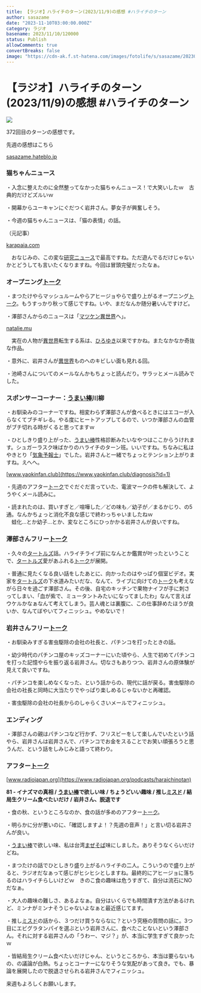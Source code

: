 ```yaml
---
title: 【ラジオ】ハライチのターン(2023/11/9)の感想 #ハライチのターン
author: sasazame
date: "2023-11-10T03:00:00.000Z"
category: ラジオ
basename: 2023/11/10/120000
status: Publish
allowComments: true
convertBreaks: false
image: "https://cdn-ak.f.st-hatena.com/images/fotolife/s/sasazame/20230728/20230728131236.png"
---
```

# 【ラジオ】ハライチのターン(2023/11/9)の感想 #ハライチのターン

![](https://cdn-ak.f.st-hatena.com/images/fotolife/s/sasazame/20230728/20230728131236.png)

372回目のターンの感想です。

<!-- Extended Body -->

先週の感想はこちら

[sasazame.hateblo.jp](https://sasazame.hateblo.jp/entry/2023/11/03/104655)

### 猫ちゃんニュース

・入念に整えたのに全然整ってなかった猫ちゃんニュース！で大笑いしたｗ　古典的だけどズルいｗ

・開幕からユーキャンにぐだつく岩井さん。夢女子が興奮しそう。

・今週の猫ちゃんニュースは、「猫の表情」の話。

（元記事）

[karapaia.com](https://karapaia.com/archives/52326857.html)

　おなじみの、この変な[研究ニュース](https://d.hatena.ne.jp/keyword/%B8%A6%B5%E6%A5%CB%A5%E5%A1%BC%A5%B9)で最高ですね。ただ遊んでるだけじゃないかとどうしても言いたくなりますね。今回は冒頭完璧だったなぁ。

### オープニング[トーク](https://d.hatena.ne.jp/keyword/%A5%C8%A1%BC%A5%AF)

・まつたけやらマッシュルームやらアヒージョやらで盛り上がるオープニング[トーク](https://d.hatena.ne.jp/keyword/%A5%C8%A1%BC%A5%AF)。もうすっかり秋って感じですね。いや、まだなんか随分暑いんですけど。

・澤部さんからのニュースは「[マツケン](https://d.hatena.ne.jp/keyword/%A5%DE%A5%C4%A5%B1%A5%F3)[異世界](https://d.hatena.ne.jp/keyword/%B0%DB%C0%A4%B3%A6)へ」。

[natalie.mu](https://natalie.mu/comic/news/548160)

　実在の人物が[異世界](https://d.hatena.ne.jp/keyword/%B0%DB%C0%A4%B3%A6)転生する系は、[ひろゆき](https://d.hatena.ne.jp/keyword/%A4%D2%A4%ED%A4%E6%A4%AD)以来ですかね。またなかなか奇抜な作品。

・意外に、岩井さんが[異世界](https://d.hatena.ne.jp/keyword/%B0%DB%C0%A4%B3%A6)ものへのキビしい面も見れる回。

・池崎さんについてのメールなんかもちょっと読んだり。サラッとメール読みでした。

### スポンサーコーナー：[うまい棒](https://d.hatena.ne.jp/keyword/%A4%A6%A4%DE%A4%A4%CB%C0)川柳

・お馴染みのコーナーですね。相変わらず澤部さんが食べるときにはエコーが入らなくてブチギレる。やる度にヒートアップしてるので、いつか澤部さんの血管がブチ切れる時がくると思ってますｗ

・ひとしきり盛り上がった、[うまい棒](https://d.hatena.ne.jp/keyword/%A4%A6%A4%DE%A4%A4%CB%C0)性格診断みたいなやつはここからうけれます。シュガーラスク味ばかりのハライチのターン班。いいですね。ちなみに私はやきとり「[気象予報士](https://d.hatena.ne.jp/keyword/%B5%A4%BE%DD%CD%BD%CA%F3%BB%CE)」でした。岩井さんと一緒でちょっとテンション上がりますね。えへへ。

[www.yaokinfan.club](https://www.yaokinfan.club/diagnosis?id=1)

・先週のアフター[トーク](https://d.hatena.ne.jp/keyword/%A5%C8%A1%BC%A5%AF)でぐだぐだ言っていた、電波マークの件も解決して、ようやくメール読みに。

・読まれたのは、買いすぎと／喧嘩した／どの味も／幼子が／まるかじり、の5通。なんかちょっと消化不良な感じで終わっちゃいましたねｗ  
　蛙化…とか幼子…とか、変なところにひっかかる岩井さんが良いですね。

### 澤部さんフリー[トーク](https://d.hatena.ne.jp/keyword/%A5%C8%A1%BC%A5%AF)

・久々の[タートルズ](https://d.hatena.ne.jp/keyword/%A5%BF%A1%BC%A5%C8%A5%EB%A5%BA)話。ハライチライブ前になんとか鑑賞が叶ったということで、[タートルズ](https://d.hatena.ne.jp/keyword/%A5%BF%A1%BC%A5%C8%A5%EB%A5%BA)愛があふれる[トーク](https://d.hatena.ne.jp/keyword/%A5%C8%A1%BC%A5%AF)が展開。

・普通に見たくなる良い話をしたあとに、向かったのはやっぱり個室ビデオ。実家を[タートルズ](https://d.hatena.ne.jp/keyword/%A5%BF%A1%BC%A5%C8%A5%EB%A5%BA)の下水道みたいだな、なんて、ライブに向けての[トーク](https://d.hatena.ne.jp/keyword/%A5%C8%A1%BC%A5%AF)も考えながら日々を過ごす澤部さん。その後、自宅のキッチンで果物ナイフが手に刺さってしまい、「血が紫で、ミュータントみたいになってましたわ」なんて言えばウケルかなぁなんて考えてしまう。芸人魂とは裏腹に、この仕事辞めたほうが良いか、なんてぼやいてフィニッシュ。やめないで！

### 岩井さんフリー[トーク](https://d.hatena.ne.jp/keyword/%A5%C8%A1%BC%A5%AF)

・お馴染みすぎる害虫駆除の会社の社長と、パチンコを打ったときの話。

・幼少時代のパチンコ屋のキッズコーナーにいた頃やら、人生で初めてパチンコを打った記憶やらを振り返る岩井さん。切なさもありつつ、岩井さんの原体験が見えて良いですね。

・パチンコを楽しめなくなった、という話からの、現代に話が戻る。害虫駆除の会社の社長と同時に大当たりでやっぱり楽しめるじゃないかと再確認。

・害虫駆除の会社の社長からのしゃらくさいメールでフィニッシュ。

### エンディング

・澤部さんの親はパチンコなど行かず、フリスビーをして楽しんでいたという話やら、岩井さんは岩井さんで、パチンコでお金をスることでお笑い頑張ろうと思うんだ、という話をしみじみと語って終わり。

### アフター[トーク](https://d.hatena.ne.jp/keyword/%A5%C8%A1%BC%A5%AF)

[www.radiojapan.org](https://www.radiojapan.org/podcasts/haraichinotan)

**81 - イナズマの真相 / [うまい棒](https://d.hatena.ne.jp/keyword/%A4%A6%A4%DE%A4%A4%CB%C0)で欲しい味 / ちょうどいい趣味 / 推し[ミスド](https://d.hatena.ne.jp/keyword/%A5%DF%A5%B9%A5%C9) / 結局生クリーム食べたいだけ / 岩井さん、脱退です** 

・食の秋、というところなのか、食の話が多めのアフター[トーク](https://d.hatena.ne.jp/keyword/%A5%C8%A1%BC%A5%AF)。

・明らかに分が悪いのに、「確認しますよ！？先週の音声！」と言い切る岩井さんが良い。

・[うまい棒](https://d.hatena.ne.jp/keyword/%A4%A6%A4%DE%A4%A4%CB%C0)で欲しい味、私は台湾[まぜそば](https://d.hatena.ne.jp/keyword/%A4%DE%A4%BC%A4%BD%A4%D0)味にしました。ありそうなくらいだけどね。

・まつたけの話でひとしきり盛り上がるハライチの二人。こういうので盛り上がると、ラジオだなぁって感じがヒシヒシとしますね。最終的にアヒージョに落ちるのはハライチらしいけどｗ　きのこ食の趣味は危うすぎて、自分は流石にNOだなぁ。

・大人の趣味の難しさ、あるよなぁ。自分はいくらでも時間潰す方法があるけれど、ミンナがミンナそうじゃないよなぁと最近感じてます。

・推し[ミスド](https://d.hatena.ne.jp/keyword/%A5%DF%A5%B9%A5%C9)の話から、３つだけ買うならなに？という究極の質問の話に。3つ目にエビグラタンパイを選ぶという岩井さんに、食べたことないという澤部さん。それに対する岩井さんの「うわー、マジ？」が、本当に学生すぎて良かったｗ

・皆結局生クリーム食べたいだけじゃん、というところから、本当は要らないもの、の議論が白熱。ちょっとコーナーになりそうな気配があって良き。でも、暴論を展開したので脱退させられる岩井さんでフィニッシュ。

来週もよろしくお願いします。